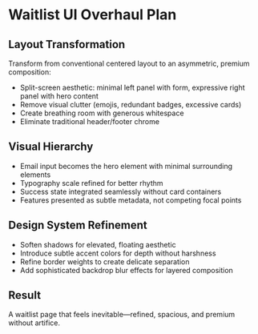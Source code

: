 # Waitlist UI Overhaul Plan

## Layout Transformation
Transform from conventional centered layout to an asymmetric, premium composition:
- Split-screen aesthetic: minimal left panel with form, expressive right panel with hero content
- Remove visual clutter (emojis, redundant badges, excessive cards)
- Create breathing room with generous whitespace
- Eliminate traditional header/footer chrome

## Visual Hierarchy
- Email input becomes the hero element with minimal surrounding elements
- Typography scale refined for better rhythm
- Success state integrated seamlessly without card containers
- Features presented as subtle metadata, not competing focal points

## Design System Refinement
- Soften shadows for elevated, floating aesthetic
- Introduce subtle accent colors for depth without harshness
- Refine border weights to create delicate separation
- Add sophisticated backdrop blur effects for layered composition

## Result
A waitlist page that feels inevitable—refined, spacious, and premium without artifice.
